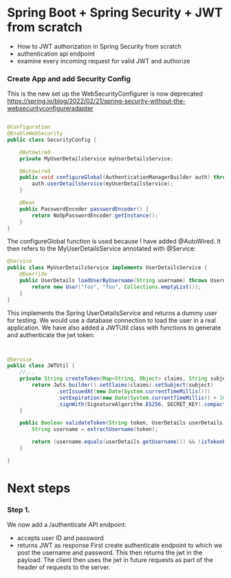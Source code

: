 # Spring Boot + Spring Security + JWT from scratch
- How to JWT authorization in Spring Security from scratch
- authentication api endpoint
- examine every incoming request for valid JWT and authorize

### Create App and add Security Config
This is the new set up the WebSecurityConfigurer is now deprecated
https://spring.io/blog/2022/02/21/spring-security-without-the-websecurityconfigureradapter

```java

@Configuration
@EnableWebSecurity
public class SecurityConfig {

    @Autowired
    private MyUserDetailsService myUserDetailsService;

    @Autowired
    public void configureGlobal(AuthenticationManagerBuilder auth) throws Exception {
        auth.userDetailsService(myUserDetailsService);
    }

    @Bean
    public PasswordEncoder passwordEncoder() {
        return NoOpPasswordEncoder.getInstance();
    }
}

```
The configureGlobal function is used because I have added @AutoWired. It then refers to the MyUserDetailsService annotated
 with @Service:

```java
@Service
public class MyUserDetailsService implements UserDetailsService {
    @Override
    public UserDetails loadUserByUsername(String username) throws UsernameNotFoundException {
        return new User("foo", "foo", Collections.emptyList());
    }
}
```
This implements the Spring UserDetailsService and returns a dummy user for testing. We would use a database connection to
load the user in a real application. We have also added a JWTUtil class with functions to generate and authenticate the jwt token:
```java


@Service
public class JWTUtil {
    //...
    private String createToken(Map<String, Object> claims, String subject) {
        return Jwts.builder().setClaims(claims).setSubject(subject)
                .setIssuedAt(new Date(System.currentTimeMillis()))
                .setExpiration(new Date(System.currentTimeMillis() + 1000 * 60 * 60 * 10))
                .signWith(SignatureAlgorithm.ES256, SECRET_KEY).compact();
    }

    public Boolean validateToken(String token, UserDetails userDetails) {
        String username = extractUsername(token);

        return (username.equals(userDetails.getUsername()) && !isTokenExpired(token));
    }

}
```

# Next steps
### Step 1.
We now add a /authenticate API endpoint:
- accepts user ID and password
- returns JWT as response
First create authenticate endpoint to which we post the username and password. This then returns the jwt in the payload.
The client then uses the jwt in future requests as part of the header of requests to the server.

